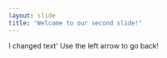 ```yaml
---
layout: slide
title: "Welcome to our second slide!"
---
```

I changed text'
Use the left arrow to go back!
